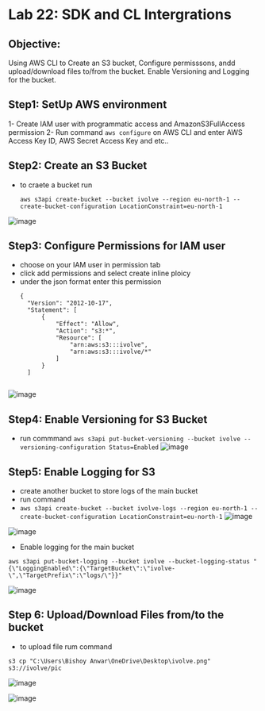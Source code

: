 # Lab 22: SDK and CL Intergrations
## Objective: 
Using AWS CLI to Create an S3 bucket, Configure permisssons, andd upload/download files to/from the bucket. Enable Versioning and Logging for the bucket.

## Step1: SetUp AWS environment 
1- Create IAM user with programmatic access and AmazonS3FullAccess permission 
2- Run command `aws configure` on AWS CLI and enter AWS Access Key ID, AWS Secret Access Key and etc..

## Step2: Create an S3 Bucket
- to craete a bucket run
  
  `aws s3api create-bucket --bucket ivolve --region eu-north-1 --create-bucket-configuration LocationConstraint=eu-north-1`
  
![image](https://github.com/ramy282/iVolve_OJT/assets/60857262/65df936a-e707-499a-b527-d26749909c83)

## Step3: Configure Permissions for IAM user 
- choose on your IAM user in permission tab
- click add permissions and select create inline ploicy
- under the json format enter this permission
  ```
  {
    "Version": "2012-10-17",
    "Statement": [
        {
            "Effect": "Allow",
            "Action": "s3:*",
            "Resource": [
                "arn:aws:s3:::ivolve",
                "arn:aws:s3:::ivolve/*"
            ]
        }
    ]


![image](https://github.com/ramy282/iVolve_OJT/assets/60857262/b25a8c1c-a6cb-4542-a4b4-084f3f78de67)
## Step4: Enable Versioning for S3 Bucket 
- run commmand `aws s3api put-bucket-versioning --bucket ivolve --versioning-configuration Status=Enabled`
  ![image](https://github.com/ramy282/iVolve_OJT/assets/60857262/5b5747f6-d2b8-4888-8125-56ee4402092e)

## Step5: Enable Logging for S3 
 
- create another bucket to store logs of the main bucket
- run command
-  `aws s3api create-bucket --bucket ivolve-logs --region eu-north-1 --create-bucket-configuration LocationConstraint=eu-north-1`
![image](https://github.com/ramy282/iVolve_OJT/assets/60857262/809aa45d-b56a-45ef-a238-0fb8ef320e31)

![image](https://github.com/ramy282/iVolve_OJT/assets/60857262/85b4e96d-157f-4877-94cf-1e5a2f335229)

- Enable logging for the main bucket
  
`aws s3api put-bucket-logging --bucket ivolve --bucket-logging-status "{\"LoggingEnabled\":{\"TargetBucket\":\"ivolve-\",\"TargetPrefix\":\"logs/\"}}" `

![image](https://github.com/ramy282/iVolve_OJT/assets/60857262/1152889d-5f17-4658-8179-8b2126683603)

## Step 6: Upload/Download Files from/to the bucket 

- to upload file rum command

`s3 cp "C:\Users\Bishoy Anwar\OneDrive\Desktop\ivolve.png" s3://ivolve/pic`

![image](https://github.com/ramy282/iVolve_OJT/assets/60857262/8b48a7a9-7638-4cf5-bc82-81aafb95cf31)

![image](https://github.com/ramy282/iVolve_OJT/assets/60857262/2696cf75-5a48-438d-b7a1-35b48fa5df93)
